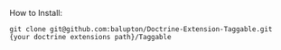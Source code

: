 How to Install:

	git clone git@github.com:balupton/Doctrine-Extension-Taggable.git {your doctrine extensions path}/Taggable
